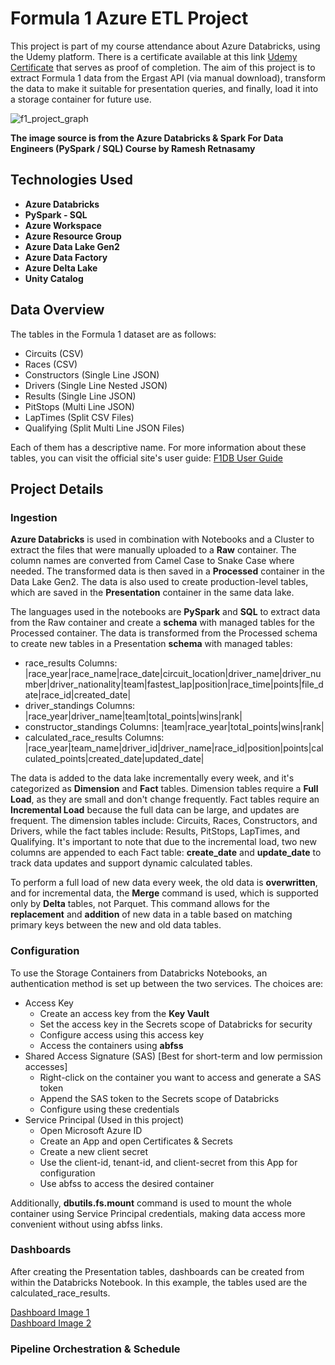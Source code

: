 # Formula 1 Azure ETL Project

This project is part of my course attendance about Azure Databricks, using the Udemy platform. There is a certificate available at this link [Udemy Certificate](https://ude.my/UC-e54cd93d-2409-4334-8495-18a514c3c0d3) that serves as proof of completion. The aim of this project is to extract Formula 1 data from the Ergast API (via manual download), transform the data to make it suitable for presentation queries, and finally, load it into a storage container for future use.

![f1_project_graph](https://github.com/dmoralis/AirflowETLWeatherProject/assets/56253720/c62296be-61a8-4df1-8d62-cb3f92a40941)

**The image source is from the Azure Databricks & Spark For Data Engineers (PySpark / SQL) Course by Ramesh Retnasamy**

## Technologies Used

- **Azure Databricks**
- **PySpark - SQL**
- **Azure Workspace**
- **Azure Resource Group**
- **Azure Data Lake Gen2**
- **Azure Data Factory**
- **Azure Delta Lake**
- **Unity Catalog**

## Data Overview

The tables in the Formula 1 dataset are as follows:

- Circuits (CSV)
- Races (CSV)
- Constructors (Single Line JSON)
- Drivers (Single Line Nested JSON)
- Results (Single Line JSON)
- PitStops (Multi Line JSON)
- LapTimes (Split CSV Files)
- Qualifying (Split Multi Line JSON Files)

Each of them has a descriptive name. For more information about these tables, you can visit the official site's user guide: [F1DB User Guide](https://ergast.com/docs/f1db_user_guide.txt)

## Project Details

### Ingestion

**Azure Databricks** is used in combination with Notebooks and a Cluster to extract the files that were manually uploaded to a **Raw** container. The column names are converted from Camel Case to Snake Case where needed. The transformed data is then saved in a **Processed** container in the Data Lake Gen2. The data is also used to create production-level tables, which are saved in the **Presentation** container in the same data lake.

The languages used in the notebooks are **PySpark** and **SQL** to extract data from the Raw container and create a **schema** with managed tables for the Processed container. The data is transformed from the Processed schema to create new tables in a Presentation **schema** with managed tables:

- race_results
    Columns: |race_year|race_name|race_date|circuit_location|driver_name|driver_number|driver_nationality|team|fastest_lap|position|race_time|points|file_date|race_id|created_date|
- driver_standings
    Columns: |race_year|driver_name|team|total_points|wins|rank|
- constructor_standings
    Columns: |team|race_year|total_points|wins|rank|
- calculated_race_results
    Columns: |race_year|team_name|driver_id|driver_name|race_id|position|points|calculated_points|created_date|updated_date|

The data is added to the data lake incrementally every week, and it's categorized as **Dimension** and **Fact** tables. Dimension tables require a **Full Load**, as they are small and don't change frequently. Fact tables require an **Incremental Load** because the full data can be large, and updates are frequent. The dimension tables include: Circuits, Races, Constructors, and Drivers, while the fact tables include: Results, PitStops, LapTimes, and Qualifying. It's important to note that due to the incremental load, two new columns are appended to each Fact table: **create_date** and **update_date** to track data updates and support dynamic calculated tables.

To perform a full load of new data every week, the old data is **overwritten**, and for incremental data, the **Merge** command is used, which is supported only by **Delta** tables, not Parquet. This command allows for the **replacement** and **addition** of new data in a table based on matching primary keys between the new and old data tables.

### Configuration

To use the Storage Containers from Databricks Notebooks, an authentication method is set up between the two services. The choices are:

- Access Key
  - Create an access key from the **Key Vault**
  - Set the access key in the Secrets scope of Databricks for security
  - Configure access using this access key
  - Access the containers using **abfss**
- Shared Access Signature (SAS) [Best for short-term and low permission accesses]
  - Right-click on the container you want to access and generate a SAS token
  - Append the SAS token to the Secrets scope of Databricks
  - Configure using these credentials
- Service Principal (Used in this project)
  - Open Microsoft Azure ID
  - Create an App and open Certificates & Secrets
  - Create a new client secret
  - Use the client-id, tenant-id, and client-secret from this App for configuration
  - Use abfss to access the desired container

Additionally, **dbutils.fs.mount** command is used to mount the whole container using Service Principal credentials, making data access more convenient without using abfss links.

### Dashboards

After creating the Presentation tables, dashboards can be created from within the Databricks Notebook. In this example, the tables used are the calculated_race_results.

[Dashboard Image 1](https://github.com/dmoralis/AzureETLFormula1Project/assets/56253720/d6750208-8265-4837-a401-88034622a325)  
[Dashboard Image 2](https://github.com/dmoralis/AzureETLFormula1Project/assets/56253720/7aeceb32-1317-43e2-a55d-d6c5e761ba8d)

### Pipeline Orchestration & Schedule
